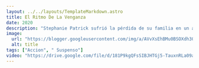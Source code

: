 ```yaml
---
layout: ../../layouts/TemplateMarkdown.astro
title: El Ritmo De La Venganza
date: 2020
description: "Stephanie Patrick sufrió la pérdida de su familia en un accidente de avión. Cuando descubre que realmente no fue un accidente, su rabia la hará embarcarse en una peligrosa misión para intentar descubrir la verdad y vengar a su familia."
image:
  url: "https://blogger.googleusercontent.com/img/a/AVvXsEhBMu0BSOXdh30FEV4Es4xNnoRxpoL74EoLPG5W22HF3ufrV5w40l1u2VAhCOgRnP8pAU3rkJ6lFAvQsYjVY3MOSG3IWlTQVI7mu9vWQrZ-8zgWZCIUzjfbrwwXKWpt-Nv6VvUOAT7bQO7z2Q7gEelLQ-y23tTDmg3zpkvqJH12W4mAY3RZ_WoTdMb5BQ=s320"
  alt: title
tags: ["Accion", " Suspenso"]
video: "https://drive.google.com/file/d/181P9kgQFsSIBJHTGj5-TauxnRLa09aZ9/preview"
---
```

